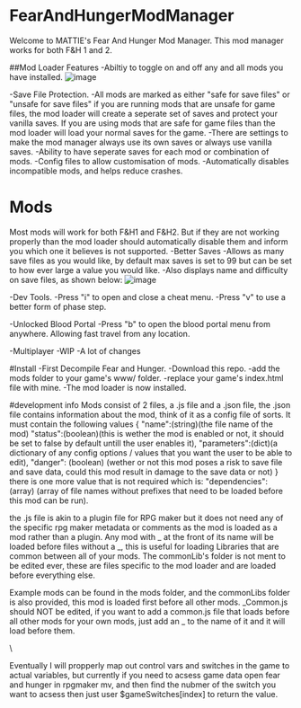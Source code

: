 # FearAndHungerModManager
Welcome to MATTIE's Fear And Hunger Mod Manager. This mod manager works for both F&H 1 and 2.

##Mod Loader Features
-Abiltiy to toggle on and off any and all mods you have installed.
![image](https://github.com/mattieFM/FearAndHungerModManager/assets/66142165/e3012f3c-b75d-4ec4-a4d0-282b8ad24cf4)

-Save File Protection.
  -All mods are marked as either "safe for save files" or "unsafe for save files" if you are running mods that are unsafe for game files, the mod loader will create a seperate set of saves and protect your vanilla saves. If you are using mods that are safe for game files than the mod loader will load your normal saves for the game. 
  -There are settings to make the mod manager always use its own saves or always use vanilla saves. 
  -Ability to have seperate saves for each mod or combination of mods.
-Config files to allow customisation of mods. 
-Automatically disables incompatible mods, and helps reduce crashes.


# Mods
Most mods will work for both F&H1 and F&H2. But if they are not working properly than the mod loader should automatically disable them and inform you which one it believes is not supported.
-Better Saves
  -Allows as many save files as you would like, by default max saves is set to 99 but can be set to how ever large a value you would like.
  -Also displays name and difficulty on save files, as shown below:
  ![image](https://github.com/mattieFM/FearAndHungerModManager/assets/66142165/37b1610a-fd7f-4559-83ed-8103e536113f)
  
-Dev Tools.
  -Press "i" to open and close a cheat menu.
  -Press "v" to use a better form of phase step.
  
-Unlocked Blood Portal
  -Press "b" to open the blood portal menu from anywhere. Allowing fast travel from any location.

-Multiplayer
  -WIP
  -A lot of changes

#Install
 -First Decompile Fear and Hunger.
 -Download this repo.
 -add the mods folder to your game's www/ folder.
 -replace your game's index.html file with mine.
 -The mod loader is now installed.

#development info
Mods consist of 2 files, a .js file and a .json file, the .json file contains information about the mod, think of it as a config file of sorts. It must contain the following values
{
    "name":(string)(the file name of the mod)
    "status":(boolean)(this is wether the mod is enabled or not, it should be set to false by default untill the user enables it),
    "parameters":(dict)(a dictionary of any config options / values that you want the user to be able to edit),
    "danger": (boolean) (wether or not this mod poses a risk to save file and save data, could this mod result in damage to the save data or not)
}
there is one more value that is not required which is:
"dependencies": (array) (array of file names without prefixes that need to be loaded before this mod can be run).

the .js file is akin to a plugin file for RPG maker but it does not need any of the specific rpg maker metadata or comments as the mod is loaded as a mod rather than a plugin.
Any mod with _ at the front of its name will be loaded before files without a _, this is useful for loading Libraries that are common between all of your mods. The commonLib's folder is not ment to be edited ever, these are files specific to the mod loader and are loaded before everything else.

Example mods can be found in the mods folder, and the commonLibs folder is also provided, this mod is loaded first before all other mods. _Common.js should NOT be edited, if you want to add a common.js file 
that loads before all other mods for your own mods, just add an _ to the name of it and it will load before them.


\

Eventually I will propperly map out control vars and switches in the game to actual variables, but currently if you need to acsess game data open fear and hunger in rpgmaker mv, and then find the nubmer of the switch
you want to acsess then just user $gameSwitches[index] to return the value.
